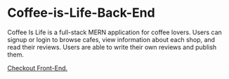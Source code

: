 # Coffee-is-Life-Back-End

Coffee Is Life is a full-stack MERN application for coffee lovers. Users can signup or login to browse cafes, view information about each shop, and read their reviews. Users are able to write their own reviews and publish them.

[Checkout Front-End.](https://github.com/ninaespiritu/Coffee-Is-Life)

